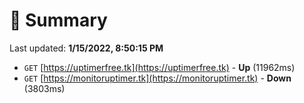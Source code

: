 # 📖 Summary
Last updated: **1/15/2022, 8:50:15 PM**

- `GET` [https://uptimerfree.tk](https://uptimerfree.tk) - **Up** (11962ms)
- `GET` [https://monitoruptimer.tk](https://monitoruptimer.tk) - **Down** (3803ms)
